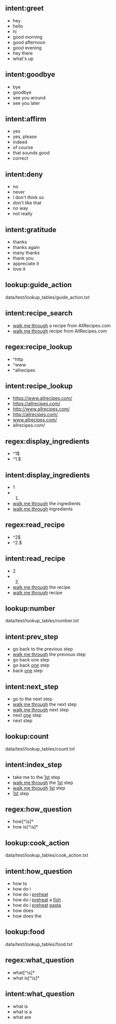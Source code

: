## intent:greet
- hey
- hello
- hi
- good morning
- good afternoon
- good evening
- hey there
- what's up

## intent:goodbye
- bye
- goodbye
- see you around
- see you later

## intent:affirm
- yes
- yes, please
- indeed
- of course
- that sounds good
- correct

## intent:deny
- no
- never
- I don't think so
- don't like that
- no way
- not really

## intent:gratitude
- thanks
- thanks again
- many thanks
- thank you
- appreciate it
- love it

## lookup:guide_action
data/test/lookup_tables/guide_action.txt

## intent:recipe_search
- [walk me through](guide_action) a recipe from AllRecipes.com
- [walk me through](guide_action) recipe from AllRecipes.com

## regex:recipe_lookup
- ^http
- ^www
- ^allrecipes

## intent:recipe_lookup
- https://www.allrecipes.com/
- https://allrecipes.com/
- http://www.allrecipes.com/
- http://allrecipes.com/
- www.allrecipes.com/
- allrecipes.com/

## regex:display_ingredients
- ^1$
- ^1\.$

## intent:display_ingredients
- 1
- 1.
- [walk me through](guide_action) the ingredients
- [walk me through](guide_action) ingredients

## regex:read_recipe
- ^2$
- ^2\.$

## intent:read_recipe
- 2
- 2.
- [walk me through](guide_action) the recipe
- [walk me through](guide_action) recipe

## lookup:number
data/test/lookup_tables/number.txt

## intent:prev_step
- go back to the previous step
- [walk me through](guide_action) the previous step
- go back one step
- go back [one](number) step
- back [one](number) step

## intent:next_step
- go to the next step
- [walk me through](guide_action) the next step
- [walk me through](guide_action) next step
- next [one](number) step
- next step

## lookup:count
data/test/lookup_tables/count.txt

## intent:index_step
- take me to the [1st](count) step
- [walk me through](guide_action) the [1st](count) step
- [walk me through](guide_action) [1st](count) step
- [1st](count) step

## regex:how_question
- how[^\\s]*
- how is[^\\s]*

## lookup:cook_action
data/test/lookup_tables/cook_action.txt

## intent:how_question
- how to
- how do i
- how do i [preheat](cook_action)
- how do i [preheat](cook_action) a [fish](food)
- how do i [preheat](cook_action) [pasta](food)
- how does
- how does the

## lookup:food
data/test/lookup_tables/food.txt

## regex:what_question
- what[^\\s]*
- what is[^\\s]*

## intent:what_question
- what is
- what is a
- what are